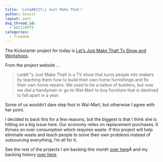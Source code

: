 ```yaml
---
title: 'Let&#8217;s Just Make That!'
author: bsoist
layout: post
dsq_thread_id:
  - 602110479
categories:
  - freedom
---
```

The Kickstarter project for today is [Let&#8217;s Just Make That! Tv Show and Workshops][1].

From the project website &#8230;

> Letâ€™s Just Make That! is a TV show that turns people into makers by teaching them how to build their own home furnishings and fix their own home repairs. We used to be a nation of builders, but now we dial a handyman or go to Wal-Mart to buy furniture that is destined to fall apart in a year.

Some of us wouldn&#8217;t dare step foot in Wal-Mart, but otherwise I agree with her point.

I decided to back this for a few reasons, but the biggest is that I think she is hitting on a big issue here. Our economy relies on replacement purchases. It thrives on over consumption which requires waste. If this project will help eliminate waste and teach people to solve their own problems instead of outsourcing everything, I&#8217;m all for it.

See the rest of the projects I am backing this month [over here][2]Â and my backing history [over here][3].

 [1]: http://www.kickstarter.com/projects/908334473/lets-just-make-that-tv-show-and-workshops/posts
 [2]: http://whsjr.soistmann.com/oped/2012/03/01/kickstarter-my-new-obsession-and-12in12-for-march/
 [3]: http://www.kickstarter.com/profiles/bsoist/projects/backed
